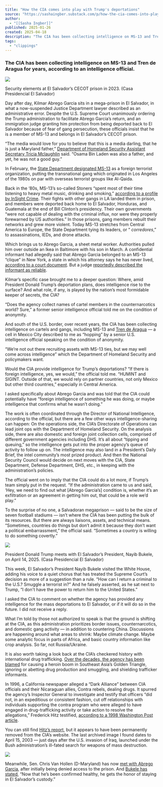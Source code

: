 ```yaml
---
title: "How the CIA comes into play with Trump's deportations"
source: "https://sashaingber.substack.com/p/how-the-cia-comes-into-play-with?publication_id=2581722&post_id=161462145&isFreemail=true&r=7br8e&triedRedirect=true"
author:
  - "[[Sasha Ingber]]"
published: 2025-01-26
created: 2025-04-18
description: "The CIA has been collecting intelligence on MS-13 and Tren de Aragua for years, according to an intelligence official."
tags:
  - "clippings"
---
```

### The CIA has been collecting intelligence on MS-13 and Tren de Aragua for years, according to an intelligence official.

![](https://substackcdn.com/image/fetch/w_424)

Security elements at El Salvador’s CECOT prison in 2023. (Casa Presidencial El Salvador)

Day after day, Kilmar Abrego Garcia sits in a mega-prison in El Salvador, in what a now-suspended Justice Department lawyer described as an administrative error. Despite the U.S. Supreme Court unanimously ordering the Trump administration to facilitate Abrego Garcia’s return, and an immigration judge granting him protection from being deported back to El Salvador because of fear of gang persecution, these officials insist that he is a member of MS-13 and belongs in El Salvador’s CECOT prison.

“The media would love for you to believe that this is a media darling, that he is just a Maryland father,” [Department of Homeland Security Assistant Secretary Tricia Mclaughlin](https://www.dhs.gov/news/2025/04/14/icymi-dhs-sets-record-straight-about-kilmar-abrego-garcia) said. “Osama Bin Laden was also a father, and yet, he was not a good guy.”

In February, the [State Department designated MS-13](https://www.state.gov/designation-of-international-cartels/) as a foreign terrorist organization, putting the transnational gang which originated in Los Angeles of the 1980s on par with overseas terrorist groups like Al-Qaida.

Back in the ‘80s, MS-13’s so-called Stoners “spent most of their time listening to heavy metal music, drinking and smoking,” [according to a profile by InSight Crime](https://insightcrime.org/el-salvador-organized-crime-news/mara-salvatrucha-ms-13-profile/). Their fights with other gangs in LA landed them in prison, and members were deported back home to El Salvador, Honduras, and Guatemala at the end of Bill Clinton’s presidency. Their own governments “were not capable of dealing with the criminal influx, nor were they properly forewarned by US authorities.” In those prisons, gang members rebuilt their networks and grew more violent. Today MS-13 stretches from Central America to Europe, the State Department tying its leaders, or “ *corredores*,” to assassinations, IEDs, and drone attacks.

Which brings us to Abrego Garcia, a sheet metal worker. Authorities pulled him over outside an Ikea in Baltimore with his son in March. A confidential informant had allegedly said that Abrego Garcia belonged to an MS-13 “clique” in New York, a state in which his attorney says he has never lived, [according to a court document](https://storage.courtlistener.com/recap/gov.uscourts.mdd.578815/gov.uscourts.mdd.578815.1.0_3.pdf). But a judge [reportedly described the informant as reliable](https://apnews.com/article/who-is-abrego-garcia-e1b2af6528f915a1f0ec60f9a1c73cdd).

Kilmar’s specific case brought me to a deeper question: Where, amid President Donald Trump’s deportation plans, does intelligence rise to the surface? And what role, if any, is played by the nation’s most formidable keeper of secrets, the CIA?

“Does the agency collect names of cartel members in the counternarcotics world? Sure,” a former senior intelligence official told me on the condition of anonymity.

And south of the U.S. border, over recent years, the CIA has been collecting intelligence on cartels and gangs, including MS-13 and [Tren de Aragua](https://insightcrime.org/venezuela-organized-crime-news/tren-de-aragua/) — a cell in Mexico City described to me as “hopping” by a senior U.S. intelligence official speaking on the condition of anonymity.

“We’re not out there recruiting assets with MS-13 ties, but we may well come across intelligence” which the Department of Homeland Security and policymakers want.

Would the CIA provide intelligence for Trump’s deportations? “If there is foreign intelligence, yes, we would,” the official told me. “HUMINT and SIGINT. Outside of that, we would rely on partner countries, not only Mexico but other third countries,” especially in Central America.

I asked specifically about Abrego Garcia and was told that the CIA could potentially have “foreign intelligence of something he was doing, or maybe intelligence that confirms what he wasn’t doing.”

The work is often coordinated through the Director of National Intelligence, according to the official, but there are a few other ways intelligence-sharing can happen: On the operations side, the CIA’s Directorate of Operations can lead joint ops with the Department of Homeland Security. On the analysis side, there are also domestic and foreign joint collection cells, comprised of different government agencies including DHS. It’s all about “tipping and queuing,” so the intelligence gets put into the proper agency’s queue of activity to follow up on. The intelligence may also land in a President’s Daily Brief, the intel community’s most prized product. And then the National Security Council would decide on next moves with the CIA, State Department, Defense Department, DHS, etc., in keeping with the administration’s policies.

The official went on to imply that the CIA could do a lot more, if Trump’s team simply put in the request. “If the administration came to us and said, ‘Hey, we need to find out what \[Abrego Garcia’s\] condition is, whether it’s an exfiltration or an agreement in getting him out, that could be a role we’d play.”

To the surprise of no one, a Salvadoran megaprison — said to be the size of seven football stadiums — isn’t where the CIA has been putting the bulk of its resources. But there are always liaisons, assets, and technical means. “Sometimes, countries do things but don’t admit it because they don’t want a political embarrassment,” the official said. “Sometimes a country is willing to do something covertly.”

![](https://sashaingber.substack.com/p/%7B%22src%22:%22https://substack-post-media.s3.amazonaws.com/public/images/3505afe0-9ea6-4e78-8c20-8003468b76c7_1024x683.jpeg%22,%22srcNoWatermark%22:null,%22fullscreen%22:null,%22imageSize%22:null,%22height%22:683,%22width%22:1024,%22resizeWidth%22:null,%22bytes%22:229998,%22alt%22:null,%22title%22:null,%22type%22:%22image/jpeg%22,%22href%22:null,%22belowTheFold%22:true,%22topImage%22:false,%22internalRedirect%22:%22https://sashaingber.substack.com/i/161462145?img=https%3A%2F%2Fsubstack-post-media.s3.amazonaws.com%2Fpublic%2Fimages%2Ff7ede831-5b27-45c9-adf0-2bd9d99d48a3_1024x683.jpeg%22,%22isProcessing%22:false,%22align%22:null})

President Donald Trump meets with El Salvador’s President, Nayib Bukele, on April 14, 2025. (Casa Presidencial El Salvador)

This week, El Salvador’s President Nayib Bukele visited the White House, adding his voice to a quiet chorus that has treated the Supreme Court’s decision as more of a suggestion than a rule. “How can I return a criminal to the U.S.? Smuggle a terrorist in?” And he falsely asserted, as he sat next to Trump, “I don't have the power to return him to the United States.”

I asked the CIA to comment on whether the agency has provided any intelligence for the mass deportations to El Salvador, or if it will do so in the future. I did not receive a reply.

What I’m told by those not authorized to speak is that the ground is shifting at the CIA, as this administration prioritizes border issues, counternarcotics, and domestic gang activity — in addition to countering China. Discussions are happening around what areas to shrink: Maybe climate change. Maybe some analytic focus in parts of Africa, and basic country information like crop analysis. So far, not Russia/Ukraine.

It is also worth taking a look back at the CIA’s checkered history with international drug trafficking. [Over the decades, the agency has been blamed](https://irp.fas.org/congress/1998_cr/980507-l.htm) for causing a heroin boom in Southeast Asia’s Golden Triangle, ignoring or abetting drug production and smuggling, and shielding trafficker informants.

In 1996, a California newspaper alleged a “Dark Alliance” between CIA officials and their Nicaraguan allies, Contra rebels, dealing drugs. It spurred the agency’s Inspector General to investigate and testify that officers “did not, in an expeditious or consistent fashion, cut off relationships with individuals supporting the contra program who were alleged to have engaged in drug-trafficking activity or take action to resolve the allegations,” Frederick Hitz testified, [according to a 1998 Washington Post article](https://www.washingtonpost.com/archive/politics/1998/03/17/inspector-cia-kept-ties-with-alleged-traffickers/95bed7c7-3f2c-401a-9d65-f10a2b871e31/).

You can still find [Hitz’s report](https://irp.fas.org/cia/product/cocaine2/index.html), but it appears to have been permanently removed from the CIA’s website. The last archived image I found dates to April 15, 2003 — just days after the U.S. invasion of Iraq, launched under the Bush administration’s ill-fated search for weapons of mass destruction.

![](https://sashaingber.substack.com/p/%7B%22src%22:%22https://substack-post-media.s3.amazonaws.com/public/images/a778dc4a-e2f9-49c0-b974-0914e4ac77ab_2726x1310.png%22,%22srcNoWatermark%22:null,%22fullscreen%22:null,%22imageSize%22:null,%22height%22:700,%22width%22:1456,%22resizeWidth%22:null,%22bytes%22:1212226,%22alt%22:null,%22title%22:null,%22type%22:%22image/png%22,%22href%22:null,%22belowTheFold%22:true,%22topImage%22:false,%22internalRedirect%22:%22https://sashaingber.substack.com/i/161462145?img=https%3A%2F%2Fsubstack-post-media.s3.amazonaws.com%2Fpublic%2Fimages%2Fa778dc4a-e2f9-49c0-b974-0914e4ac77ab_2726x1310.png%22,%22isProcessing%22:false,%22align%22:null})

Meanwhile, Sen. Chris Van Hollen (D-Maryland) has now [met with Abrego Garcia](https://x.com/ChrisVanHollen/status/1913034619710034094), after initially being denied access to the prison. And [Bukele has stated](https://x.com/nayibbukele/status/1913035243918864742), “Now that he’s been confirmed healthy, he gets the honor of staying in El Salvador’s custody.”